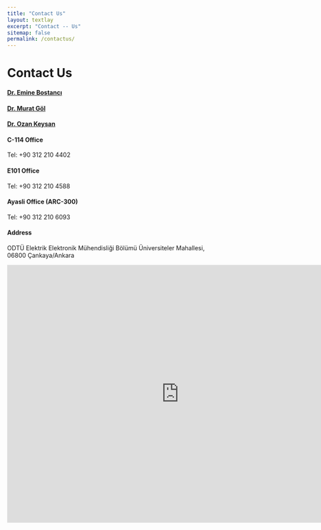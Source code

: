 ```yaml
---
title: "Contact Us"
layout: textlay
excerpt: "Contact -- Us"
sitemap: false
permalink: /contactus/
---
```


# Contact Us

#### [Dr. Emine Bostancı](http://eee.metu.edu.tr/index.php/personel/emine-bostanci)

#### [Dr. Murat Göl](http://eee.metu.edu.tr/index.php/personel/murat-gol)

#### [Dr. Ozan Keysan](http://eee.metu.edu.tr/personel/ozan-keysan)


####  C-114 Office
Tel: +90 312 210 4402

#### E101 Office
Tel: +90 312 210 4588

#### Ayasli Office (ARC-300)
Tel: +90 312 210 6093


#### Address

ODTÜ Elektrik Elektronik Mühendisliği Bölümü
Üniversiteler Mahallesi, 06800 Çankaya/Ankara

<iframe src="https://www.google.com/maps/embed?pb=!1m14!1m8!1m3!1d12245.052996670824!2d32.781637!3d39.890738!3m2!1i1024!2i768!4f13.1!3m3!1m2!1s0x14d3463f6a58414b%3A0xd0e7c37ef1b4a91d!2zT0RUw5wgRWxla3RyaWsgRWxla3Ryb25payBNw7xoZW5kaXNsacSfaSBCw7Zsw7xtw7w!5e0!3m2!1str!2str!4v1574771760926!5m2!1str!2str" width="800" height="600" frameborder="0" style="border:0;" allowfullscreen=""></iframe>
